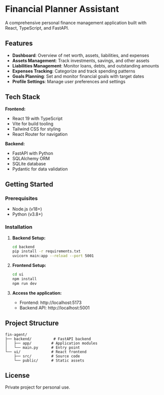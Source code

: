 # Financial Planner Assistant

A comprehensive personal finance management application built with React, TypeScript, and FastAPI.

## Features

- **Dashboard**: Overview of net worth, assets, liabilities, and expenses
- **Assets Management**: Track investments, savings, and other assets
- **Liabilities Management**: Monitor loans, debts, and outstanding amounts
- **Expenses Tracking**: Categorize and track spending patterns
- **Goals Planning**: Set and monitor financial goals with target dates
- **Profile Settings**: Manage user preferences and settings

## Tech Stack

**Frontend:**
- React 19 with TypeScript
- Vite for build tooling
- Tailwind CSS for styling
- React Router for navigation

**Backend:**
- FastAPI with Python
- SQLAlchemy ORM
- SQLite database
- Pydantic for data validation

## Getting Started

### Prerequisites
- Node.js (v18+)
- Python (v3.8+)

### Installation

1. **Backend Setup:**
   ```bash
   cd backend
   pip install -r requirements.txt
   uvicorn main:app --reload --port 5001
   ```

2. **Frontend Setup:**
   ```bash
   cd ui
   npm install
   npm run dev
   ```

3. **Access the application:**
   - Frontend: http://localhost:5173
   - Backend API: http://localhost:5001

## Project Structure

```
fin-agent/
├── backend/          # FastAPI backend
│   ├── app/         # Application modules
│   └── main.py      # Entry point
└── ui/              # React frontend
    ├── src/         # Source code
    └── public/      # Static assets
```

## License

Private project for personal use.
